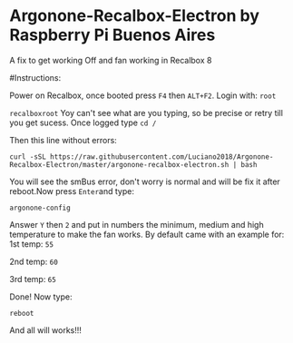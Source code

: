 # Argonone-Recalbox-Electron by Raspberry Pi Buenos Aires
A fix to get working Off and fan working in Recalbox 8

#Instructions:

Power on Recalbox, once booted press `F4` then `ALT+F2`.
Login with:
`root`

`recalboxroot` Yoy can't see what are you typing, so be precise or retry till you get sucess.
Once logged type 
`cd /`

Then this line without errors:
```
curl -sSL https://raw.githubusercontent.com/Luciano2018/Argonone-Recalbox-Electron/master/argonone-recalbox-electron.sh | bash
```
You will see the smBus error, don't worry is normal and will be fix it after reboot.Now press `Enter`and type:
```
argonone-config
```
Answer `Y` then `2` and put in numbers the minimum, medium and high temperature to make the fan works. By default came with an example for:
1st temp: `55`

2nd temp: `60`

3rd temp: `65`

Done! Now type:

`reboot`

And all will works!!!
